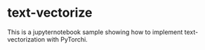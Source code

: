 # text-vectorize

This is a jupyternotebook sample showing how to implement text-vectorization with PyTorchi.
